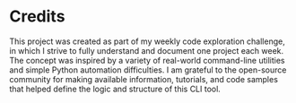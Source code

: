 # Credits

This project was created as part of my weekly code exploration challenge, in which I strive to fully understand and document one project each week.
 The concept was inspired by a variety of real-world command-line utilities and simple Python automation difficulties.
 I am grateful to the open-source community for making available information, tutorials, and code samples that helped define the logic and structure of this CLI tool.